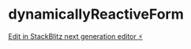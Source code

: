 # dynamicallyReactiveForm

[Edit in StackBlitz next generation editor ⚡️](https://stackblitz.com/~/github.com/rahulkathar/dynamicallyReactiveForm)